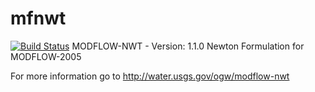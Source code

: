 # mfnwt
[![Build Status](https://travis-ci.com/rniswon/mfnwt.svg?token=vEKgKzYeJvd2ZaJyNFiH&branch=develop)](https://travis-ci.com/rniswon/mfnwt) 
MODFLOW-NWT - Version: 1.1.0
Newton Formulation for MODFLOW-2005

For more information go to http://water.usgs.gov/ogw/modflow-nwt
